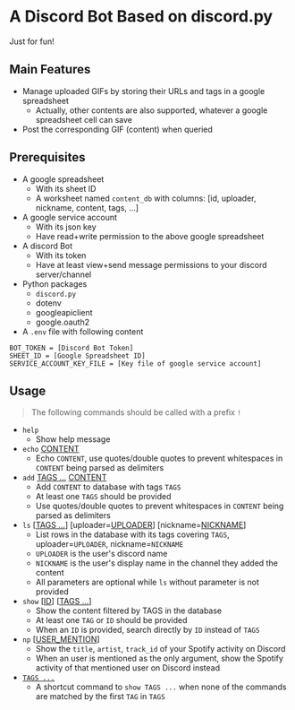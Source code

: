 # A Discord Bot Based on discord.py

Just for fun!

## Main Features
- Manage uploaded GIFs by storing their URLs and tags in a google spreadsheet
    - Actually, other contents are also supported, whatever a google spreadsheet cell can save
- Post the corresponding GIF (content) when queried

## Prerequisites
- A google spreadsheet
    - With its sheet ID
    - A worksheet named `content_db` with columns: [id, uploader, nickname, content, tags, ...]
- A google service account
    - With its json key
    - Have read+write permission to the above google spreadsheet
- A discord Bot
    - With its token
    - Have at least view+send message permissions to your discord server/channel
- Python packages
    - `discord.py`
    - dotenv
    - googleapiclient
    - google.oauth2
- A `.env` file with following content
```
BOT_TOKEN = [Discord Bot Token]
SHEET_ID = [Google Spreadsheet ID]
SERVICE_ACCOUNT_KEY_FILE = [Key file of google service account]
```

## Usage
> The following commands should be called with a prefix `!`

- `help`
    - Show help message
- `echo` <ins>CONTENT</ins>
    - Echo `CONTENT`, use quotes/double quotes to prevent whitespaces in `CONTENT` being parsed as delimiters
- `add` <ins>TAGS ...</ins> <ins>CONTENT</ins>
    - Add `CONTENT` to database with tags `TAGS`
    - At least one `TAGS` should be provided
    - Use quotes/double quotes to prevent whitespaces in `CONTENT` being parsed as delimiters
- `ls` [<ins>TAGS ...</ins>] [uploader=<ins>UPLOADER</ins>] [nickname=<ins>NICKNAME</ins>]
    - List rows in the database with its tags covering `TAGS`, uploader=`UPLOADER`, nickname=`NICKNAME`
    - `UPLOADER` is the user's discord name
    - `NICKNAME` is the user's display name in the channel they added the content
    - All parameters are optional while `ls` without parameter is not provided
- `show` [<ins>ID</ins>] [<ins>TAGS ...</ins>]
    - Show the content filtered by TAGS in the database
    - At least one `TAG` or `ID` should be provided
    - When an `ID` is provided, search directly by `ID` instead of `TAGS`
- `np` [<ins>USER_MENTION</ins>]
    - Show the `title`, `artist`, `track_id` of your Spotify activity on Discord
    - When an user is mentioned as the only argument, show the Spotify activity of that mentioned user on Discord instead
- <ins>`TAGS ...`</ins>
    - A shortcut command to `show TAGS ...` when none of the commands are matched by the first `TAG` in `TAGS`
